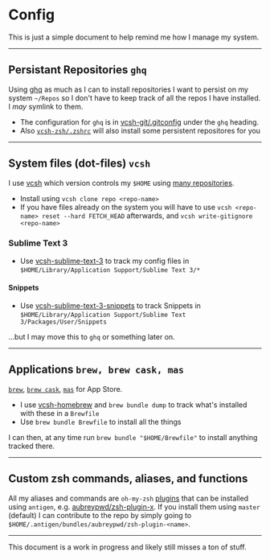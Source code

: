 # Config

This is just a simple document to help remind me how I manage my system.

---

## Persistant Repositories `ghq`

Using [ghq](https://github.com/x-motemen/ghq) as much as I can to install repositories I want to persist on my system `~/Repos` so I don't have to keep track of all the repos I have installed. I _may_ symlink to them.

- The configuration for `ghq` is in [vcsh-git/.gitconfig](https://github.com/aubreypwd/vcsh-git/blob/master/.gitconfig) under the `ghq` heading.
- Also [`vcsh-zsh/.zshrc`](https://github.com/aubreypwd/vcsh-zsh/blob/master/.zshrc#L124) will also install some persistent repositores for you

---

## System files (dot-files) `vcsh`

I use [vcsh](https://github.com/RichiH/vcsh) which version controls my `$HOME` using [many repositories](https://github.com/aubreypwd?tab=repositories&q=vcsh-*&type=&language=).

- Install using `vcsh clone repo <repo-name>`
- If you have files already on the system you will have to use `vcsh <repo-name> reset --hard FETCH_HEAD` afterwards, and `vcsh write-gitignore <repo-name>`

### Sublime Text 3

- Use [vcsh-sublime-text-3](https://github.com/aubreypwd/vcsh-sublime-text-3) to track my config files in `$HOME/Library/Application Support/Sublime Text 3/*`

#### Snippets

- Use [vcsh-sublime-text-3-snippets](https://github.com/aubreypwd/vcsh-sublime-text-3-snippets) to track Snippets in `$HOME/Library/Application Support/Sublime Text 3/Packages/User/Snippets`

...but I may move this to `ghq` or something later on.

---

## Applications `brew, brew cask, mas`

[`brew`](https://brew.sh), [`brew cask`](https://github.com/Homebrew/homebrew-cask), [`mas`](https://formulae.brew.sh/formula/mas) for App Store.

- I use [vcsh-homebrew](http://github.com/aubreypwd/vcsh-homebrew) and `brew bundle dump` to track what's installed with these in a `Brewfile`
- Use `brew bundle Brewfile` to install all the things

I can then, at any time run `brew bundle "$HOME/Brewfile"` to install anything tracked there.

---

## Custom zsh commands, aliases, and functions

All my aliases and commands are `oh-my-zsh` [plugins](https://github.com/aubreypwd?tab=repositories&q=zsh-plugin-&type=&language=)  that can be installed using `antigen`, e.g. [aubreypwd/zsh-plugin-x](https://github.com/aubreypwd/zsh-plugin-x#development). If you install them using `master` (default) I can contribute to the repo by simply going to `$HOME/.antigen/bundles/aubreypwd/zsh-plugin-<name>`.

---

This document is a work in progress and likely still misses a ton of stuff. 
